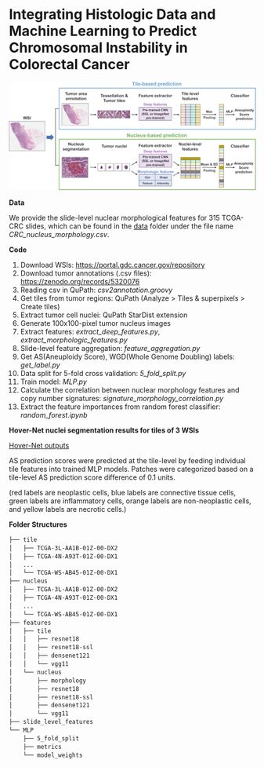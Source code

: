 # Integrating Histologic Data and Machine Learning to Predict Chromosomal Instability in Colorectal Cancer 

![alt text](https://github.com/BeautifulMath/WSI_CIN/blob/main/Image/Figure1.png?raw=true)

**Data**  
  
We provide the slide-level nuclear morphological features for 315 TCGA-CRC slides, which can be found in the [data](https://github.com/BeautifulMath/WSI_CIN/tree/main/data) folder under the file name *CRC_nucleus_morphology.csv*.

**Code**
1. Download WSIs: <https://portal.gdc.cancer.gov/repository>
2. Download tumor annotations (.csv files): <https://zenodo.org/records/5320076>
3. Reading csv in QuPath: *csv2annotation.groovy*
4. Get tiles from tumor regions: QuPath (Analyze > Tiles & superpixels > Create tiles)
5. Extract tumor cell nuclei: QuPath StarDist extension
6. Generate 100x100-pixel tumor nucleus images
7. Extract features: *extract_deep_features.py*, *extract_morphologic_features.py*
8. Slide-level feature aggregation: *feature_aggregation.py*
9. Get AS(Aneuploidy Score), WGD(Whole Genome Doubling) labels: *get_label.py*
10. Data split for 5-fold cross validation: *5_fold_split.py*
11. Train model: *MLP.py*
12. Calculate the correlation between nuclear morphology features and copy number signatures: *signature_morphology_correlation.py*
13. Extract the feature importances from random forest classifier: *random_forest.ipynb*

**Hover-Net nuclei segmentation results for tiles of 3 WSIs**

[Hover-Net outputs](http://naver.me/IgDGZjtN)

AS prediction scores were predicted at the tile-level by feeding individual tile features into trained MLP models.
Patches were categorized based on a tile-level AS prediction score difference of 0.1 units.

(red labels are neoplastic cells, blue labels are connective tissue cells, green labels are inflammatory cells, orange labels are
non-neoplastic cells, and yellow labels are necrotic cells.)

**Folder Structures**
```bash
├── tile
│   ├── TCGA-3L-AA1B-01Z-00-DX2
│   ├── TCGA-4N-A93T-01Z-00-DX1
│   ...
│   └── TCGA-WS-AB45-01Z-00-DX1
├── nucleus
│   ├── TCGA-3L-AA1B-01Z-00-DX2
│   ├── TCGA-4N-A93T-01Z-00-DX1
│   ...
│   └── TCGA-WS-AB45-01Z-00-DX1
├── features
│   ├── tile
│   │   ├── resnet18
│   │   ├── resnet18-ssl
│   │   ├── densenet121
│   │   └── vgg11
│   └── nucleus
│       ├── morphology
│       ├── resnet18
│       ├── resnet18-ssl
│       ├── densenet121
│       └── vgg11
├── slide_level_features
└── MLP
    ├── 5_fold_split
    ├── metrics
    └── model_weights
``` 
